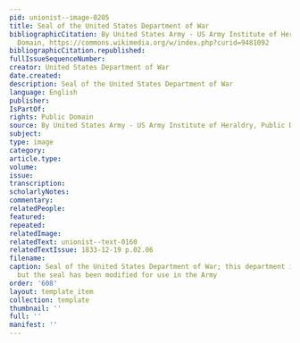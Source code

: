 ```yaml
---
pid: unionist--image-0205
title: Seal of the United States Department of War
bibliographicCitation: By United States Army - US Army Institute of Heraldry, Public
  Domain, https://commons.wikimedia.org/w/index.php?curid=9481092
bibliographicCitation.republished: 
fullIssueSequenceNumber: 
creator: United States Department of War
date.created: 
description: Seal of the United States Department of War
language: English
publisher: 
IsPartOf: 
rights: Public Domain
source: By United States Army - US Army Institute of Heraldry, Public Domain, https://commons.wikimedia.org/w/index.php?curid=9481092
subject: 
type: image
category: 
article.type: 
volume: 
issue: 
transcription: 
scholarlyNotes: 
commentary: 
relatedPeople: 
featured: 
repeated: 
relatedImage: 
relatedText: unionist--text-0160
relatedTextIssue: 1833-12-19 p.02.06
filename: 
caption: Seal of the United States Department of War; this department is now defunct,
  but the seal has been modified for use in the Army
order: '608'
layout: template_item
collection: template
thumbnail: ''
full: ''
manifest: ''
---
```


